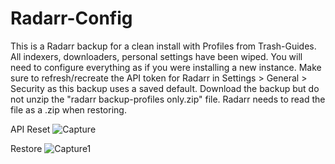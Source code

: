 # Radarr-Config

This is a Radarr backup for a clean install with Profiles from Trash-Guides. All indexers, downloaders, personal settings have been wiped. You will need to configure everything as if you were installing a new instance. Make sure to refresh/recreate the API token for Radarr in Settings > General > Security as this backup uses a saved default. Download the backup but do not unzip the "radarr backup-profiles only.zip" file. Radarr needs to read the file as a .zip when restoring.

API Reset
![Capture](https://user-images.githubusercontent.com/124317277/232349713-11c54bf5-f0e8-49ef-af11-31664bddc2b1.JPG)

Restore
![Capture1](https://user-images.githubusercontent.com/124317277/232350268-38a61d94-ec4d-4a5a-8344-3bbdced96808.JPG)

